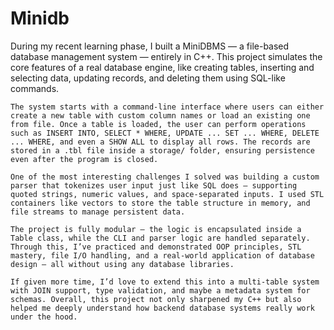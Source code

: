 # Minidb   
During my recent learning phase, I built a MiniDBMS — a file-based database management system — entirely in C++. This project simulates the core features of a real database engine, like creating tables, inserting and selecting data, updating records, and deleting them using SQL-like commands.

    The system starts with a command-line interface where users can either create a new table with custom column names or load an existing one from file. Once a table is loaded, the user can perform operations such as INSERT INTO, SELECT * WHERE, UPDATE ... SET ... WHERE, DELETE ... WHERE, and even a SHOW ALL to display all rows. The records are stored in a .tbl file inside a storage/ folder, ensuring persistence even after the program is closed.

    One of the most interesting challenges I solved was building a custom parser that tokenizes user input just like SQL does — supporting quoted strings, numeric values, and space-separated inputs. I used STL containers like vectors to store the table structure in memory, and file streams to manage persistent data.

    The project is fully modular — the logic is encapsulated inside a Table class, while the CLI and parser logic are handled separately. Through this, I’ve practiced and demonstrated OOP principles, STL mastery, file I/O handling, and a real-world application of database design — all without using any database libraries.

    If given more time, I’d love to extend this into a multi-table system with JOIN support, type validation, and maybe a metadata system for schemas. Overall, this project not only sharpened my C++ but also helped me deeply understand how backend database systems really work under the hood.
